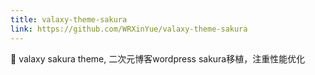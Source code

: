 ```yaml
---
title: valaxy-theme-sakura
link: https://github.com/WRXinYue/valaxy-theme-sakura
---
```


🌸 valaxy sakura theme, 二次元博客wordpress sakura移植，注重性能优化

<!-- more -->
